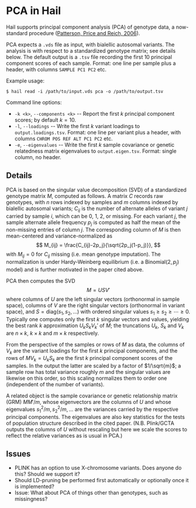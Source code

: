 # PCA in Hail

Hail supports principal component analysis (PCA) of genotype data, a now-standard procedure ([Patterson, Price and Reich, 2006](http://journals.plos.org/plosgenetics/article?id=10.1371/journal.pgen.0020190)).

PCA expects a `.vds` file as input, with bialellic autosomal variants. The analysis is with respect to a standardized genotype matrix; see details below. The default output is a `.tsv` file recording the first 10 principal component scores of each sample. Format: one line per sample plus a header, with columns `SAMPLE PC1 PC2` etc.

Example usage:
```
$ hail read -i /path/to/input.vds pca -o /path/to/output.tsv
```

Command line options:
 - `-k <k>`, `--components <k>` -- Report the first $k$ principal component scores; by default $k = 10$.
 - `-l`, `--loadings` -- Write the first $k$ variant loadings to `output.loadings.tsv`. Format: one line per variant plus a header, with columns `CHROM POS REF ALT PC1 PC2` etc.
 - `-e`, `--eigenvalues` -- Write the first $k$ sample covariance or genetic relatedness matrix eigenvalues to `output.eigen.tsv`. Format: single column, no header.


## Details

PCA is based on the singular value decomposition (SVD) of a standardized genotype matrix $M$, computed as follows. A matrix $C$ records raw genotypes, with $n$ rows indexed by samples and $m$ columns indexed by bialellic autosomal variants; $C_{ij}$ is the number of alternate alleles of variant $j$ carried by sample $i$, which can be 0, 1, 2, or missing. For each variant $j$, the sample alternate allele frequency $p_j$ is computed as half the mean of the non-missing entries of column $j$. The corresponding column of $M$ is then mean-centered and variance-normalized as
$$
M_{ij} = \frac{C_{ij}-2p_j}{\sqrt{2p_j(1-p_j)}},
$$
with $M_{ij} = 0$ for $C_{ij}$ missing (i.e. mean genotype imputation). The normalization is under Hardy-Weinberg equilibrium (i.e. a $\mathrm{Binomial}(2, p_j)$ model) and is further motivated in the paper cited above.

PCA then computes the SVD
$$
M = USV'
$$
where columns of $U$ are the left singular vectors (orthonormal in sample space), columns of $V$ are the right singular vectors (orthonormal in variant space), and $S=\mathrm{diag}(s_1, s_2, \ldots)$ with ordered singular values $s_1 \ge s_2 \ge \cdots \ge 0$. Typically one computes only the first $k$ singular vectors and values, yielding the best rank $k$ approximation $U_k S_k V_k'$ of $M$; the truncations $U_k$, $S_k$ and $V_k$ are $n\times k$, $k\times k$ and $m\times k$ respectively.

From the perspective of the samples or rows of $M$ as data, the columns of $V_k$ are the variant loadings for the first $k$ principal components, and the rows of $MV_k = U_k S_k$ are the first $k$ principal component scores of the samples. In the output the latter are scaled by a factor of $1/\sqrt{m}$; a sample row has total variance roughly $m$ and the singular values are likewise on this order, so this scaling normalizes them to order one (independent of the number of variants).

A related object is the sample covariance or genetic relationship matrix (GRM) $MM'/m$, whose eigenvectors are the columns of $U$ and whose eigenvalues $s_1^2/m, s_2^2/m, \ldots$ are the variances carried by the respective principal components. The eigenvalues are also key statistics for the tests of population structure described in the cited paper. (N.B. Plink/GCTA outputs the columns of $U$ without rescaling but here we scale the scores to reflect the relative variances as is usual in PCA.)

## Issues
 - PLINK has an option to use X-chromosome variants. Does anyone do this? Should we support it?
 - Should LD-pruning be performed first automatically or optionally once it is implemented?
 - Issue: What about PCA of things other than genotypes, such as missingness?
